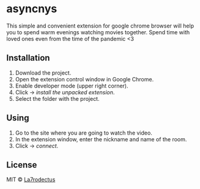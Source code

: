 # asyncnys
This simple and convenient extension for google chrome browser will help you to spend warm evenings watching movies together. Spend time with loved ones even from the time of the pandemic <3
## Installation
1. Download the project.
2. Open the extension control window in Google Chrome.
3. Enable developer mode (upper right corner).
4. Click -> *install the unpacked extension*.
5. Select the folder with the project.

## Using
1. Go to the site where you are going to watch the video.
2. In the extension window, enter the nickname and name of the room.
3. Click -> *connect*.

## License
MIT © [La7rodectus](https://github.com/La7rodectus)
